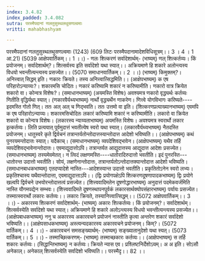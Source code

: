 ```yaml
---
index: 3.4.82
index_padded: 3.4.082
sutra: परस्मैपदानां णलतुसुस्थलथुसणल्वमाः
vritti: mahabhashyam

---
```

 परस्मैपदानां णलतुसुस्थलथुसणल्वमाः (1243) (609 लिटः परस्मैपदानामादेशविधिसूत्रम्।। 3 । 4 । 1 आ.21) (5039 आक्षेपवार्तिकम्।। 1 ।।) - णलः शित्करणं सर्वादेशार्थम्- (भाष्यम्) णल् शित्कर्तव्यः। किं प्रयोजनम्। सर्वादेशार्थम्?। शित्सर्वस्य इति सर्वादेशो यथा स्यात्।। अक्रियमाणे हि शकारे अलोन्त्यस्य विधयो भवन्तीत्यन्त्यस्य प्रसज्येत।। (5070 समाधानवार्तिकम्।। 2 ।।) (भाष्यम्) किमुक्तम्?। अनित्त्वात् सिद्धम् इति। णकारः क्रियते। तस्य अनित्त्वात्सिद्धमिति।। (आक्षेपभाष्यम्) क एष परिहारोऽन्याय्यः?। शकारमसि चोदितः। णकारं करिष्यामि शकारं न करिष्यामीति। णकारो वात्र क्रियेत शकारो वा। कोन्वत्र विशेषः?। (समाधानभाष्यम्) (अयमस्ति विशेषः) अवश्यमत्र णकारो वृद्ध्यर्थः कर्तव्यः णितीति वृद्धिर्यथा स्यात्। (णकारवैर्यथ्यभाष्यम्) नार्थो वृद्ध्यर्थेन णाकरेण। णित्त्वे योगविभागः करिष्यते----इदमस्ति गोतो णित्। ततः अल् अल् च णिद्भवति। ततः उत्तमो वा इति। (शित्करणप्रत्याख्यानभाष्यम्) एवमपि क एष परिहारोऽन्याय्यः। शकारमसिचोदितः लकारं करिष्यामि शकारं न करिष्यामीति। लकारो वा क्रियेत शकारो वा कोन्वत्र विशेषः। (लकारस्य न्याय्यताभाष्यम्) अयमस्ति विशेषः। अवश्यमत्र स्वरार्थो लकार इत्कर्तव्यः। लिति प्रत्ययात् पूर्वमुदात्तं भवतीत्येष स्वरो यथा स्यात्। (लकारवैर्यथ्यभाष्यम्) नैतदस्ति प्रयोजनम्। धातुस्वरे कृते द्विर्वचनं तत्रान्तर्यतोन्तोदात्तस्यान्तोदात्त आदेशो भविष्यति।। (आक्षेपभाष्यम्) कथं पुनरयमन्तोदात्तः स्यात्। यदैकाच्। (समाधानभाष्यम्) व्यपदेशिवद्भावेन। (आक्षेपभाष्यम्) यथैव तर्हि व्यपदेशिवद्भावेनान्तोदात्तः। एवमाद्युदात्तोऽपि। तत्रान्तर्यत आद्युदात्तस्य आद्युदात्त आदेशः प्रसज्येत। (समाधानभाष्यम्) तस्यमेवमेतत्। न त्विदं लक्षणमस्ति----धातोरादिरुदात्तो भवतीति। इदं पुनरस्ति---धातोरन्त उदात्तो भवतीति। सोयं, लक्षणेनान्तोदात्तः, तत्रान्तर्यतोऽन्तोदात्तक्यान्तोदात्त आदेशो भविष्यति। (समाधानबाधकभाष्यम्) एतदप्यादेशे नास्ति---आदेशस्यान्त उदात्तो भवतीति। प्रकृतितोऽनेन स्वरो लभ्यः। प्रकृतिश्चास्य यथैवान्तोदात्ता, एवमाद्युदात्ताऽपि।। (द्विः प्रयोगपक्षेऽपि शित्करणदूषणापादकभाष्यम्) द्विः प्रयोगे खल्वपि द्विर्वचने उभयोरन्तोदात्तत्वं प्रसज्येत। (शित्त्ववादिमतेन दूषणोद्धारभाष्यम्) अनुदात्तं पदमेकवर्जमिति नास्ति यौगमपद्येन सम्भवः। (शित्त्ववादिमते दूषणस्थापनपूर्वकं लकारसार्थक्योपसंहारभाष्यम्) पर्यायः प्रसज्येत। तस्मात्स्वरार्थो लकारः कर्तव्यः।। लकारः क्रियते, तस्यानित्त्वात्सिद्धम्।। (5072 आक्षेपवार्तिकम्।। 3 ।।) - अकारस्य शित्करणं सर्वादेशार्थम्- (भाष्यम्) अकारः शित्कर्तव्यः। किं प्रयोजनम्?। सर्वादेशार्थम्। शित्सर्वस्येति सर्वादेशो यथा स्यात्। अक्रियमाणे हि शकारे अलोऽन्त्यस्य विधयो भवन्तीत्यन्त्यस्य प्रसज्येत।। (आक्षेपबाधकभाष्यम्) ननु च अकारस्य अकारवचने प्रयोजनं नास्तीति कृत्वा अन्तरेण शकारं सर्वादेशो भविष्यति।। (आक्षेपसाधकभाष्यम्) अस्त्यन्यदकारस्य अकारवचने प्रयोजनम्। किम्?। (5072 वार्तिकम्।। 4 ।।) - अकारवचनं समसङ्ख्यार्थम्- (भाष्यम्) सङ्ख्यातानुदेशो यथा स्यत्। (5073 वार्तिकम्।। 5 ।।) - तस्माच्छित्करणम्- (भाष्यम्) तस्माच्छकारः कर्तव्यः।। (आक्षेपभाष्यम्) स तर्हि शकारः कर्तव्यः। (सिद्धान्तिभाष्यम्) न कर्तव्यः। क्रियते न्यास एव। प्रश्लिष्टनिर्देशोऽयम्। अ अ इति। सोऽसौ अनेकाल्। अनेकाल् शित्सर्वस्येति सर्वादेशो भविष्यति।। परस्मैदृ।। 82 ।। 